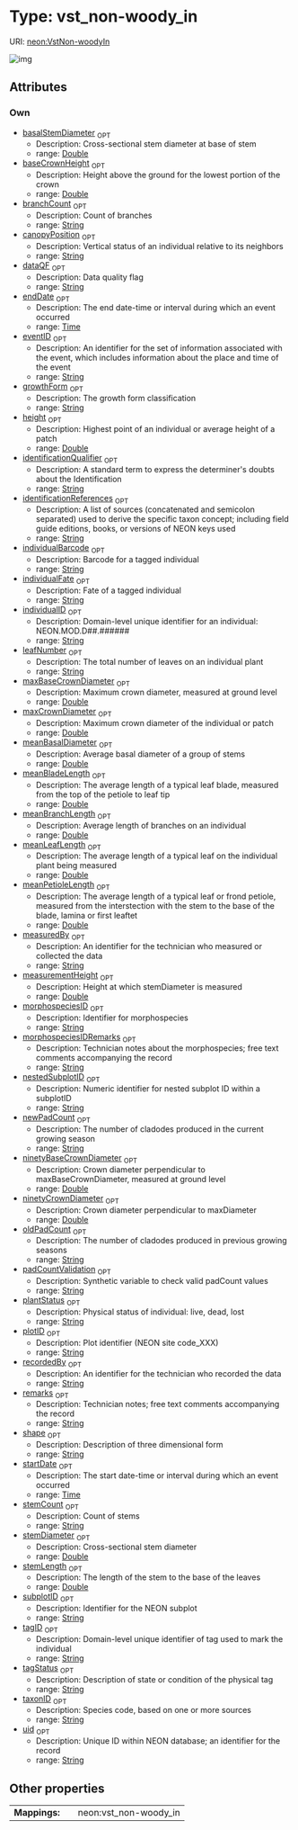 
# Type: vst_non-woody_in




URI: [neon:VstNon-woodyIn](https://data.neonscience.org/VstNon-woodyIn)


![img](http://yuml.me/diagram/nofunky;dir:TB/class/[VstNon-woodyIn&#124;uid:string%20%3F;plotID:string%20%3F;identificationReferences:string%20%3F;remarks:string%20%3F;taxonID:string%20%3F;identificationQualifier:string%20%3F;tagID:string%20%3F;measuredBy:string%20%3F;recordedBy:string%20%3F;eventID:string%20%3F;individualID:string%20%3F;morphospeciesID:string%20%3F;growthForm:string%20%3F;canopyPosition:string%20%3F;plantStatus:string%20%3F;stemDiameter:double%20%3F;measurementHeight:double%20%3F;height:double%20%3F;subplotID:string%20%3F;morphospeciesIDRemarks:string%20%3F;startDate:time%20%3F;endDate:time%20%3F;dataQF:string%20%3F;individualFate:string%20%3F;individualBarcode:string%20%3F;tagStatus:string%20%3F;basalStemDiameter:double%20%3F;baseCrownHeight:double%20%3F;branchCount:string%20%3F;leafNumber:string%20%3F;maxBaseCrownDiameter:double%20%3F;maxCrownDiameter:double%20%3F;meanBasalDiameter:double%20%3F;meanBladeLength:double%20%3F;meanBranchLength:double%20%3F;meanLeafLength:double%20%3F;meanPetioleLength:double%20%3F;nestedSubplotID:string%20%3F;newPadCount:string%20%3F;ninetyBaseCrownDiameter:double%20%3F;ninetyCrownDiameter:double%20%3F;oldPadCount:string%20%3F;shape:string%20%3F;stemCount:string%20%3F;padCountValidation:string%20%3F;stemLength:double%20%3F])

## Attributes


### Own

 * [basalStemDiameter](basalStemDiameter.md)  <sub>OPT</sub>
    * Description: Cross-sectional stem diameter at base of stem
    * range: [Double](types/Double.md)
 * [baseCrownHeight](baseCrownHeight.md)  <sub>OPT</sub>
    * Description: Height above the ground for the lowest portion of the crown
    * range: [Double](types/Double.md)
 * [branchCount](branchCount.md)  <sub>OPT</sub>
    * Description: Count of branches
    * range: [String](types/String.md)
 * [canopyPosition](canopyPosition.md)  <sub>OPT</sub>
    * Description: Vertical status of an individual relative to its neighbors
    * range: [String](types/String.md)
 * [dataQF](dataQF.md)  <sub>OPT</sub>
    * Description: Data quality flag
    * range: [String](types/String.md)
 * [endDate](endDate.md)  <sub>OPT</sub>
    * Description: The end date-time or interval during which an event occurred
    * range: [Time](types/Time.md)
 * [eventID](eventID.md)  <sub>OPT</sub>
    * Description: An identifier for the set of information associated with the event, which includes information about the place and time of the event
    * range: [String](types/String.md)
 * [growthForm](growthForm.md)  <sub>OPT</sub>
    * Description: The growth form classification
    * range: [String](types/String.md)
 * [height](height.md)  <sub>OPT</sub>
    * Description: Highest point of an individual or average height of a patch
    * range: [Double](types/Double.md)
 * [identificationQualifier](identificationQualifier.md)  <sub>OPT</sub>
    * Description: A standard term to express the determiner's doubts about the Identification
    * range: [String](types/String.md)
 * [identificationReferences](identificationReferences.md)  <sub>OPT</sub>
    * Description: A list of sources (concatenated and semicolon separated) used to derive the specific taxon concept; including field guide editions, books, or versions of NEON keys used
    * range: [String](types/String.md)
 * [individualBarcode](individualBarcode.md)  <sub>OPT</sub>
    * Description: Barcode for a tagged individual
    * range: [String](types/String.md)
 * [individualFate](individualFate.md)  <sub>OPT</sub>
    * Description: Fate of a tagged individual
    * range: [String](types/String.md)
 * [individualID](individualID.md)  <sub>OPT</sub>
    * Description: Domain-level unique identifier for an individual: NEON.MOD.D##.######
    * range: [String](types/String.md)
 * [leafNumber](leafNumber.md)  <sub>OPT</sub>
    * Description: The total number of leaves on an individual plant
    * range: [String](types/String.md)
 * [maxBaseCrownDiameter](maxBaseCrownDiameter.md)  <sub>OPT</sub>
    * Description: Maximum crown diameter, measured at ground level
    * range: [Double](types/Double.md)
 * [maxCrownDiameter](maxCrownDiameter.md)  <sub>OPT</sub>
    * Description: Maximum crown diameter of the individual or patch
    * range: [Double](types/Double.md)
 * [meanBasalDiameter](meanBasalDiameter.md)  <sub>OPT</sub>
    * Description: Average basal diameter of a group of stems
    * range: [Double](types/Double.md)
 * [meanBladeLength](meanBladeLength.md)  <sub>OPT</sub>
    * Description: The average length of a typical leaf blade, measured from the top of the petiole to leaf tip
    * range: [Double](types/Double.md)
 * [meanBranchLength](meanBranchLength.md)  <sub>OPT</sub>
    * Description: Average length of branches on an individual
    * range: [Double](types/Double.md)
 * [meanLeafLength](meanLeafLength.md)  <sub>OPT</sub>
    * Description: The average length of a typical leaf on the individual plant being measured
    * range: [Double](types/Double.md)
 * [meanPetioleLength](meanPetioleLength.md)  <sub>OPT</sub>
    * Description: The average length of a typical leaf or frond petiole, measured from the interstection with the stem to the base of the blade, lamina or first leaftet
    * range: [Double](types/Double.md)
 * [measuredBy](measuredBy.md)  <sub>OPT</sub>
    * Description: An identifier for the technician who measured or collected the data
    * range: [String](types/String.md)
 * [measurementHeight](measurementHeight.md)  <sub>OPT</sub>
    * Description: Height at which stemDiameter is measured
    * range: [Double](types/Double.md)
 * [morphospeciesID](morphospeciesID.md)  <sub>OPT</sub>
    * Description: Identifier for morphospecies
    * range: [String](types/String.md)
 * [morphospeciesIDRemarks](morphospeciesIDRemarks.md)  <sub>OPT</sub>
    * Description: Technician notes about the morphospecies; free text comments accompanying the record
    * range: [String](types/String.md)
 * [nestedSubplotID](nestedSubplotID.md)  <sub>OPT</sub>
    * Description: Numeric identifier for nested subplot ID within a subplotID
    * range: [String](types/String.md)
 * [newPadCount](newPadCount.md)  <sub>OPT</sub>
    * Description: The number of cladodes produced in the current growing season
    * range: [String](types/String.md)
 * [ninetyBaseCrownDiameter](ninetyBaseCrownDiameter.md)  <sub>OPT</sub>
    * Description: Crown diameter perpendicular to maxBaseCrownDiameter, measured at ground level
    * range: [Double](types/Double.md)
 * [ninetyCrownDiameter](ninetyCrownDiameter.md)  <sub>OPT</sub>
    * Description: Crown diameter perpendicular to maxDiameter
    * range: [Double](types/Double.md)
 * [oldPadCount](oldPadCount.md)  <sub>OPT</sub>
    * Description: The number of cladodes produced in previous growing seasons
    * range: [String](types/String.md)
 * [padCountValidation](padCountValidation.md)  <sub>OPT</sub>
    * Description: Synthetic variable to check valid padCount values
    * range: [String](types/String.md)
 * [plantStatus](plantStatus.md)  <sub>OPT</sub>
    * Description: Physical status of individual: live, dead, lost
    * range: [String](types/String.md)
 * [plotID](plotID.md)  <sub>OPT</sub>
    * Description: Plot identifier (NEON site code_XXX)
    * range: [String](types/String.md)
 * [recordedBy](recordedBy.md)  <sub>OPT</sub>
    * Description: An identifier for the technician who recorded the data
    * range: [String](types/String.md)
 * [remarks](remarks.md)  <sub>OPT</sub>
    * Description: Technician notes; free text comments accompanying the record
    * range: [String](types/String.md)
 * [shape](shape.md)  <sub>OPT</sub>
    * Description: Description of three dimensional form
    * range: [String](types/String.md)
 * [startDate](startDate.md)  <sub>OPT</sub>
    * Description: The start date-time or interval during which an event occurred
    * range: [Time](types/Time.md)
 * [stemCount](stemCount.md)  <sub>OPT</sub>
    * Description: Count of stems
    * range: [String](types/String.md)
 * [stemDiameter](stemDiameter.md)  <sub>OPT</sub>
    * Description: Cross-sectional stem diameter
    * range: [Double](types/Double.md)
 * [stemLength](stemLength.md)  <sub>OPT</sub>
    * Description: The length of the stem to the base of the leaves
    * range: [Double](types/Double.md)
 * [subplotID](subplotID.md)  <sub>OPT</sub>
    * Description: Identifier for the NEON subplot
    * range: [String](types/String.md)
 * [tagID](tagID.md)  <sub>OPT</sub>
    * Description: Domain-level unique identifier of tag used to mark the individual
    * range: [String](types/String.md)
 * [tagStatus](tagStatus.md)  <sub>OPT</sub>
    * Description: Description of state or condition of the physical tag
    * range: [String](types/String.md)
 * [taxonID](taxonID.md)  <sub>OPT</sub>
    * Description: Species code, based on one or more sources
    * range: [String](types/String.md)
 * [uid](uid.md)  <sub>OPT</sub>
    * Description: Unique ID within NEON database; an identifier for the record
    * range: [String](types/String.md)

## Other properties

|  |  |  |
| --- | --- | --- |
| **Mappings:** | | neon:vst_non-woody_in |

